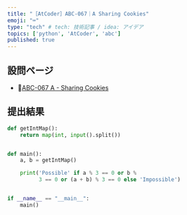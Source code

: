 ```yaml
---
title: "［AtCoder］ABC-067｜A Sharing Cookies"
emoji: "⌨️"
type: "tech" # tech: 技術記事 / idea: アイデア
topics: ['python', 'AtCoder', 'abc']
published: true
---
```


## 設問ページ

- 🔗[ABC-067 A - Sharing Cookies](https://atcoder.jp/contests/abc067/tasks/abc067_a)

## 提出結果

```python
def getIntMap():
    return map(int, input().split())


def main():
    a, b = getIntMap()

    print('Possible' if a % 3 == 0 or b %
          3 == 0 or (a + b) % 3 == 0 else 'Impossible')


if __name__ == "__main__":
    main()
```
